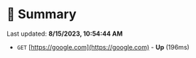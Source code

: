 # 📖 Summary
Last updated: **8/15/2023, 10:54:44 AM**

- `GET` [https://google.com](https://google.com) - **Up** (196ms)
